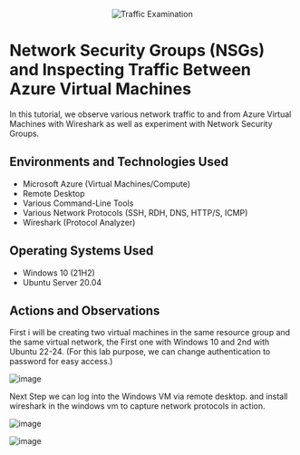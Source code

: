 <p align="center">
<img src="https://i.imgur.com/Ua7udoS.png" alt="Traffic Examination"/>
</p>

<h1>Network Security Groups (NSGs) and Inspecting Traffic Between Azure Virtual Machines</h1>
In this tutorial, we observe various network traffic to and from Azure Virtual Machines with Wireshark as well as experiment with Network Security Groups. <br />


<h2>Environments and Technologies Used</h2>

- Microsoft Azure (Virtual Machines/Compute)
- Remote Desktop
- Various Command-Line Tools
- Various Network Protocols (SSH, RDH, DNS, HTTP/S, ICMP)
- Wireshark (Protocol Analyzer)

<h2>Operating Systems Used </h2>

- Windows 10 (21H2)
- Ubuntu Server 20.04


<h2>Actions and Observations</h2>

First i will be creating two virtual machines in the same resource group and the same virtual network, the First one with Windows 10 and 2nd with Ubuntu 22-24. (For this lab purpose, we can change authentication to password for easy access.)

![image](https://github.com/user-attachments/assets/478951f3-f7c5-4138-902a-326f464799d6)

Next Step we can log into the Windows VM via remote desktop. and install wireshark in the windows vm to capture network protocols in action.

![image](https://github.com/user-attachments/assets/ed264da4-1adc-4007-b024-4340af18f126)

![image](https://github.com/user-attachments/assets/27b34fa4-66bd-4777-9c90-53e0e43afc88)





















